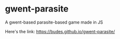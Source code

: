 # gwent-parasite
A gwent-based parasite-based game made in JS

Here's the link: https://budes.github.io/gwent-parasite/
